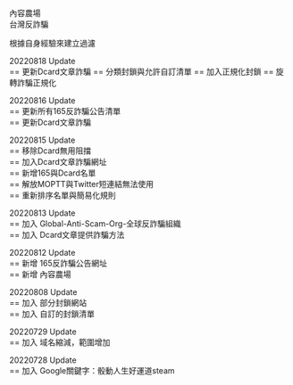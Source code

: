 內容農場  
台灣反詐騙   
  
根據自身經驗來建立過濾  

20220818 Update  
 == 更新Dcard文章詐騙
 == 分類封鎖與允許自訂清單
 == 加入正規化封鎖
 == 旋轉詐騙正規化
  
20220816 Update  
 == 更新所有165反詐騙公告清單  
 == 更新Dcard文章詐騙  
  
20220815 Update  
 == 移除Dcard無用阻擋  
 == 加入Dcard文章詐騙網址  
 == 新增165與Dcard名單  
 == 解放MOPTT與Twitter短連結無法使用  
 == 重新排序名單與簡易化規則  
  
20220813 Update  
 == 加入 Global-Anti-Scam-Org-全球反詐騙組織  
 == 加入 Dcard文章提供詐騙方法  
  
20220812 Update  
 == 新增 165反詐騙公告網址  
 == 新增 內容農場  
  
20220808 Update  
 == 加入 部分封鎖網站  
 == 加入 自訂的封鎖清單  
  
20220729 Update  
 == 加入 域名縮減，範圍增加  
  
20220728 Update  
 == 加入 Google關鍵字：骰動人生好運道steam  
